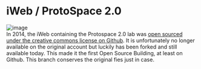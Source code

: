 # iWeb / ProtoSpace 2.0

![image](https://pbs.twimg.com/media/BxUsd_WCQAAwIpn?format=jpg&name=medium)<br>
In 2014, the iWeb containing the Protospace 2.0 lab was [open sourced under the creative commons license on Github](https://www.architectuur.org/nieuwsitem/4416/Afgebroken_iWeb_paviljoen_krijgt_digitaal_derde_leven.html#.VBfol3PsSjo.twitter). It is unfortunately no longer available on the original account but luckily has been forked and still available today. This made it the first Open Source Building, at least on Github. This branch conserves the original fies just in case.
